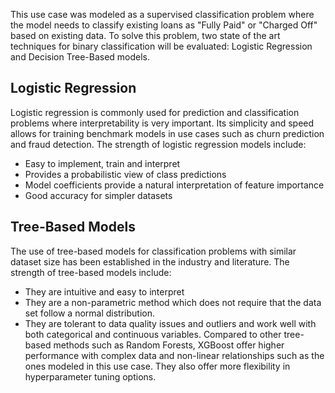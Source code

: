 This use case was modeled as a supervised classification problem where the model needs to classify existing loans as "Fully Paid" or "Charged Off" based on existing data. To solve this problem, two state of the art techniques for binary classification will be evaluated: Logistic Regression and Decision Tree-Based models.

## Logistic Regression

Logistic regression is commonly used for prediction and classification problems where interpretability is very important. Its simplicity and speed allows for training benchmark models in use cases such as churn prediction and fraud detection. The strength of logistic regression models include:

- Easy to implement, train and interpret
- Provides a probabilistic view of class predictions
- Model coefficients provide a natural interpretation of feature importance
- Good accuracy for simpler datasets

## Tree-Based Models

The use of tree-based models for classification problems with similar dataset size has been established in the industry and literature. The strength of tree-based models include:

- They are intuitive and easy to interpret
- They are a non-parametric method which does not require that the data set follow a
  normal distribution.
- They are tolerant to data quality issues and outliers and work well with both
  categorical and continuous variables. Compared to other tree-based methods such as
  Random Forests, XGBoost offer higher performance with complex data and non-linear
  relationships such as the ones modeled in this use case. They also offer more
  flexibility in hyperparameter tuning options.
